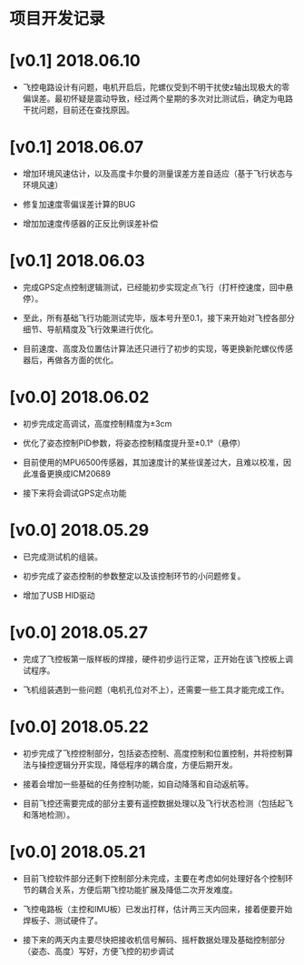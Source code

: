 # 项目开发记录

# [v0.1] 2018.06.10
- 飞控电路设计有问题，电机开启后，陀螺仪受到不明干扰使z轴出现极大的零偏误差。最初怀疑是震动导致，经过两个星期的多次对比测试后，确定为电路干扰问题，目前还在查找原因。

# [v0.1] 2018.06.07
- 增加环境风速估计，以及高度卡尔曼的测量误差方差自适应（基于飞行状态与环境风速）

- 修复加速度零偏误差计算的BUG

- 增加加速度传感器的正反比例误差补偿


# [v0.1] 2018.06.03
- 完成GPS定点控制逻辑测试，已经能初步实现定点飞行（打杆控速度，回中悬停）。

- 至此，所有基础飞行功能测试完毕，版本号升至0.1，接下来开始对飞控各部分细节、导航精度及飞行效果进行优化。

- 目前速度、高度及位置估计算法还只进行了初步的实现，等更换新陀螺仪传感器后，再做各方面的优化。

# [v0.0] 2018.06.02
- 初步完成定高调试，高度控制精度为±3cm

- 优化了姿态控制PID参数，将姿态控制精度提升至±0.1°（悬停）

- 目前使用的MPU6500传感器，其加速度计的某些误差过大，且难以校准，因此准备更换成ICM20689

- 接下来将会调试GPS定点功能

# [v0.0] 2018.05.29
- 已完成测试机的组装。

- 初步完成了姿态控制的参数整定以及该控制环节的小问题修复。

- 增加了USB HID驱动

# [v0.0] 2018.05.27
- 完成了飞控板第一版样板的焊接，硬件初步运行正常，正开始在该飞控板上调试程序。

- 飞机组装遇到一些问题（电机孔位对不上），还需要一些工具才能完成工作。

# [v0.0] 2018.05.22
- 初步完成了飞控控制部分，包括姿态控制、高度控制和位置控制，并将控制算法与操控逻辑分开实现，降低程序的耦合度，方便后期开发。

- 接着会增加一些基础的任务控制功能，如自动降落和自动返航等。

- 目前飞控还需要完成的部分主要有遥控数据处理以及飞行状态检测（包括起飞和落地检测）。

# [v0.0] 2018.05.21
- 目前飞控软件部分还剩下控制部分未完成，主要在考虑如何处理好各个控制环节的耦合关系，方便后期飞控功能扩展及降低二次开发难度。

- 飞控电路板（主控和IMU板）已发出打样，估计两三天内回来，接着便要开始焊板子、测试硬件了。

- 接下来的两天内主要尽快把接收机信号解码、摇杆数据处理及基础控制部分（姿态、高度）写好，方便飞控的初步调试
